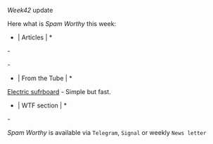 *Week42* update

Here what is _Spam Worthy_ this week:

* \| Articles \| *

[]() \- 

[]() \-

* \| From the Tube \| *

[Electric sufrboard](https://youtu.be/7O7aUNSLYgQ) \- Simple but fast\.

* \| WTF section \| *

[]() \- 

_Spam Worthy_ is available via `Telegram`, `Signal` or weekly `News letter`
